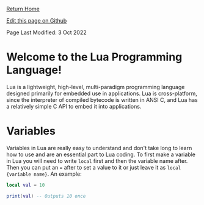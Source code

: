 [Return Home](https://mangoisbest.github.io/code-helper/)

[Edit this page on Github](https://github.com/mangoisbest/code-helper/edit/main/src/pages/Lua/Lua.md)

Page Last Modified: 3 Oct 2022

# Welcome to the Lua Programming Language!

Lua is a lightweight, high-level, multi-paradigm programming language designed primarily for embedded use in applications. Lua is cross-platform, since the interpreter of compiled bytecode is written in ANSI C, and Lua has a relatively simple C API to embed it into applications. 


# Variables

Variables in Lua are really easy to understand and don't take long to learn how to use and are an essential part to Lua coding. To first make a variable in Lua you will need to write ```local``` first and then the variable name after.
Then you can put an ```=``` after to set a value to it or just leave it as ```local {variable name}```. An example:
```lua
local val = 10

print(val) -- Outputs 10 once
```
